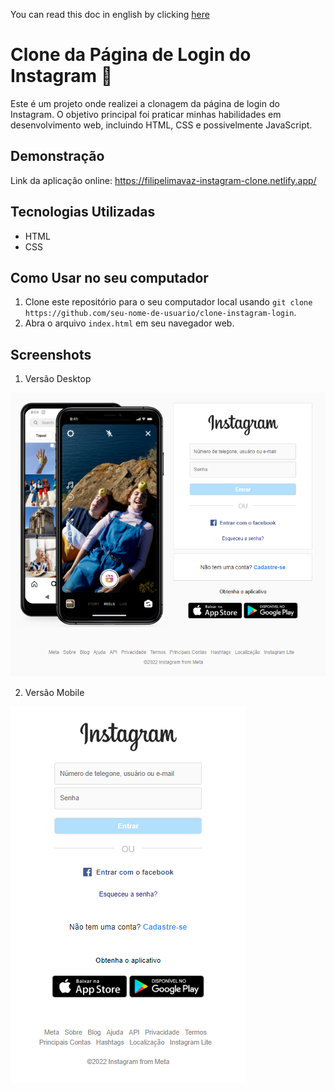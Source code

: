 You can read this doc in english by clicking [here](./README-english.md) 

# Clone da Página de Login do Instagram :iphone:

Este é um projeto onde realizei a clonagem da página de login do Instagram. O objetivo principal foi praticar minhas habilidades em desenvolvimento web, incluindo HTML, CSS e possivelmente JavaScript.

## Demonstração

Link da aplicação online: https://filipelimavaz-instagram-clone.netlify.app/

## Tecnologias Utilizadas

- HTML
- CSS

## Como Usar no seu computador

1. Clone este repositório para o seu computador local usando `git clone https://github.com/seu-nome-de-usuario/clone-instagram-login`.
2. Abra o arquivo `index.html` em seu navegador web.

## Screenshots

1. Versão Desktop

![Desktop](imgs/computer-screen-print.png)

2. Versão Mobile

![Mobile](imgs/mobile-screen-print.png)

